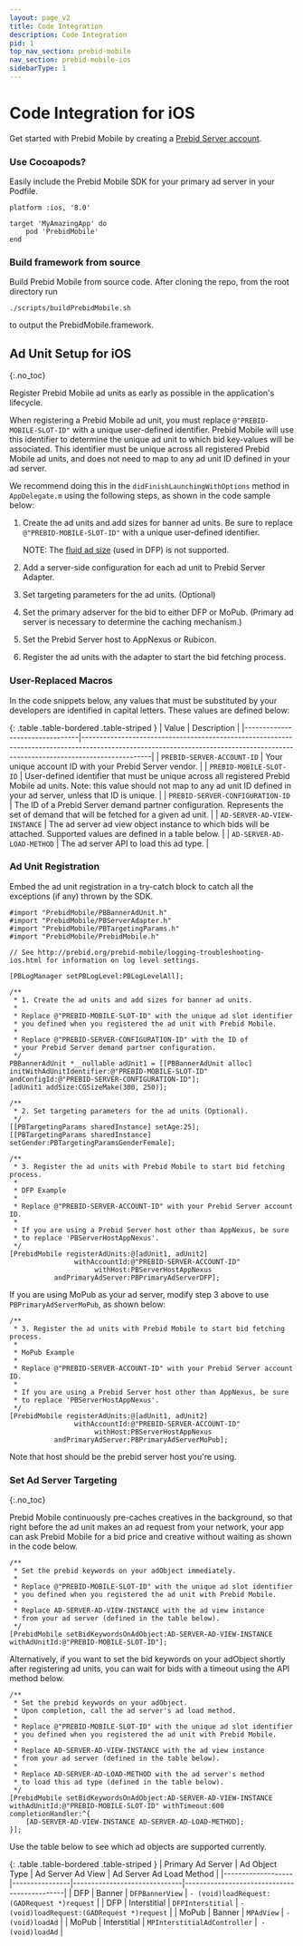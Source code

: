 ```yaml
---
layout: page_v2
title: Code Integration
description: Code Integration
pid: 1
top_nav_section: prebid-mobile
nav_section: prebid-mobile-ios
sidebarType: 1
---
```



<div class="bs-docs-section" markdown="1">

# Code Integration for iOS

Get started with Prebid Mobile by creating a [Prebid Server account]({{site.github.url}}/prebid-mobile/prebid-mobile-pbs.html).

### Use Cocoapods?

Easily include the Prebid Mobile SDK for your primary ad server in your Podfile.

```
platform :ios, '8.0'

target 'MyAmazingApp' do
    pod 'PrebidMobile'
end
```

### Build framework from source

Build Prebid Mobile from source code. After cloning the repo, from the root directory run

```
./scripts/buildPrebidMobile.sh
```

to output the PrebidMobile.framework.


## Ad Unit Setup for iOS
{:.no_toc}

Register Prebid Mobile ad units as early as possible in the application's lifecycle.  

When registering a Prebid Mobile ad unit, you must replace `@"PREBID-MOBILE-SLOT-ID"` with a unique user-defined identifier.  Prebid Mobile will use this identifier to determine the unique ad unit to which bid key-values will be associated.  This identifier must be unique across all registered Prebid Mobile ad units, and does not need to map to any ad unit ID defined in your ad server.

We recommend doing this in the `didFinishLaunchingWithOptions` method in `AppDelegate.m` using the following steps, as shown in the code sample below:

1. Create the ad units and add sizes for banner ad units.  Be sure to replace `@"PREBID-MOBILE-SLOT-ID"` with a unique user-defined identifier.

   NOTE: The [fluid ad size](https://developers.google.com/mobile-ads-sdk/docs/dfp/ios/api/reference/Constants#/c:@kGADAdSizeFluid) (used in DFP) is not supported.

2. Add a server-side configuration for each ad unit to Prebid Server Adapter.
3. Set targeting parameters for the ad units. (Optional)
4. Set the primary adserver for the bid to either DFP or MoPub. (Primary ad server is necessary to determine the caching mechanism.)
5. Set the Prebid Server host to AppNexus or Rubicon.
6. Register the ad units with the adapter to start the bid fetching process.

### User-Replaced Macros

In the code snippets below, any values that must be substituted by your developers are identified in capital letters.  These values are defined below:

{: .table .table-bordered .table-striped }
| Value | Description |
|--------------------------------|-------------------------------------------------------------------------------------------------------------------------------------------------------------------------------|
| `PREBID-SERVER-ACCOUNT-ID` | Your unique account ID with your Prebid Server vendor.  |
| `PREBID-MOBILE-SLOT-ID` | User-defined identifier that must be unique across all registered Prebid Mobile ad units.  Note: this value should not map to any ad unit ID defined in your ad server, unless that ID is unique. |
| `PREBID-SERVER-CONFIGURATION-ID` | The ID of a Prebid Server demand partner configuration.  Represents the set of demand that will be fetched for a given ad unit. |
| `AD-SERVER-AD-VIEW-INSTANCE` | The ad server ad view object instance to which bids will be attached.  Supported values are defined in a table below. |
| `AD-SERVER-AD-LOAD-METHOD` | The ad server API to load this ad type. |

### Ad Unit Registration

Embed the ad unit registration in a try-catch block to catch all the exceptions (if any) thrown by the SDK.

```
#import "PrebidMobile/PBBannerAdUnit.h"
#import "PrebidMobile/PBServerAdapter.h"
#import "PrebidMobile/PBTargetingParams.h"
#import "PrebidMobile/PrebidMobile.h"

// See http://prebid.org/prebid-mobile/logging-troubleshooting-ios.html for information on log level settings.

[PBLogManager setPBLogLevel:PBLogLevelAll];

/**
 * 1. Create the ad units and add sizes for banner ad units.
 *
 * Replace @"PREBID-MOBILE-SLOT-ID" with the unique ad slot identifier
 * you defined when you registered the ad unit with Prebid Mobile.
 *
 * Replace @"PREBID-SERVER-CONFIGURATION-ID" with the ID of
 * your Prebid Server demand partner configuration.
 */
PBBannerAdUnit *__nullable adUnit1 = [[PBBannerAdUnit alloc] initWithAdUnitIdentifier:@"PREBID-MOBILE-SLOT-ID" andConfigId:@"PREBID-SERVER-CONFIGURATION-ID"];
[adUnit1 addSize:CGSizeMake(300, 250)];

/**
 * 2. Set targeting parameters for the ad units (Optional).
 */
[[PBTargetingParams sharedInstance] setAge:25];
[[PBTargetingParams sharedInstance] setGender:PBTargetingParamsGenderFemale];

/**
 * 3. Register the ad units with Prebid Mobile to start bid fetching process.
 *
 * DFP Example
 *
 * Replace @"PREBID-SERVER-ACCOUNT-ID" with your Prebid Server account ID.
 *
 * If you are using a Prebid Server host other than AppNexus, be sure
 * to replace 'PBServerHostAppNexus'.
 */
[PrebidMobile registerAdUnits:@[adUnit1, adUnit2]
          		withAccountId:@"PREBID-SERVER-ACCOUNT-ID"
               		 withHost:PBServerHostAppNexus
    	   andPrimaryAdServer:PBPrimaryAdServerDFP];
```

If you are using MoPub as your ad server, modify step 3 above to use `PBPrimaryAdServerMoPub`, as shown below:
```
/**
 * 3. Register the ad units with Prebid Mobile to start bid fetching process.
 *
 * MoPub Example
 *
 * Replace @"PREBID-SERVER-ACCOUNT-ID" with your Prebid Server account ID.
 *
 * If you are using a Prebid Server host other than AppNexus, be sure
 * to replace 'PBServerHostAppNexus'.
 */
[PrebidMobile registerAdUnits:@[adUnit1, adUnit2]
          		withAccountId:@"PREBID-SERVER-ACCOUNT-ID"
               		 withHost:PBServerHostAppNexus
    	   andPrimaryAdServer:PBPrimaryAdServerMoPub];
```
Note that host should be the prebid server host you're using.

### Set Ad Server Targeting
{:.no_toc}

Prebid Mobile continuously pre-caches creatives in the background, so that right before the ad unit makes an ad request from your network, your app can ask Prebid Mobile for a bid price and creative without waiting as shown in the code below.


```
/**
 * Set the prebid keywords on your adObject immediately.
 *
 * Replace @"PREBID-MOBILE-SLOT-ID" with the unique ad slot identifier
 * you defined when you registered the ad unit with Prebid Mobile.
 *
 * Replace AD-SERVER-AD-VIEW-INSTANCE with the ad view instance
 * from your ad server (defined in the table below).
 */
[PrebidMobile setBidKeywordsOnAdObject:AD-SERVER-AD-VIEW-INSTANCE withAdUnitId:@"PREBID-MOBILE-SLOT-ID"];
```

Alternatively, if you want to set the bid keywords on your adObject shortly after registering ad units, you can wait for bids with a timeout using the API method below.

```
/**
 * Set the prebid keywords on your adObject.  
 * Upon completion, call the ad server's ad load method.
 *
 * Replace @"PREBID-MOBILE-SLOT-ID" with the unique ad slot identifier
 * you defined when you registered the ad unit with Prebid Mobile.
 *
 * Replace AD-SERVER-AD-VIEW-INSTANCE with the ad view instance
 * from your ad server (defined in the table below).
 *
 * Replace AD-SERVER-AD-LOAD-METHOD with the ad server's method
 * to load this ad type (defined in the table below).
 */
[PrebidMobile setBidKeywordsOnAdObject:AD-SERVER-AD-VIEW-INSTANCE withAdUnitId:@"PREBID-MOBILE-SLOT-ID" withTimeout:600 completionHandler:^{
    [AD-SERVER-AD-VIEW-INSTANCE AD-SERVER-AD-LOAD-METHOD];
}];
```

Use the table below to see which ad objects are supported currently.

{: .table .table-bordered .table-striped }
| Primary Ad Server | Ad Object Type | Ad Server Ad View            | Ad Server Ad Load Method                    |
|-------------------|----------------|------------------------------|---------------------------------------------|
| DFP               | Banner         | `DFPBannerView`              | `- (void)loadRequest:(GADRequest *)request` |
| DFP               | Interstitial   | `DFPInterstitial`            | `- (void)loadRequest:(GADRequest *)request` |
| MoPub             | Banner         | `MPAdView`                   | `- (void)loadAd`                            |
| MoPub             | Interstitial   | `MPInterstitialAdController` |` - (void)loadAd`                            |




</div>
